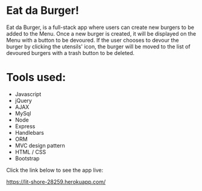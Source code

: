 # Eat da Burger!

Eat da Burger, is a full-stack app where users can create new burgers to be added to the Menu.
Once a new burger is created, it will be displayed on the Menu with a button to be devoured. If the user chooses to devour the burger by clicking the utensils' icon, the burger will be moved to the list of devoured burgers with a trash button to be deleted.

# Tools used:

* Javascript
* jQuery
* AJAX
* MySql
* Node
* Express
* Handlebars
* ORM 
* MVC design pattern
* HTML / CSS
* Bootstrap

Click the link below to see the app live:

https://lit-shore-28259.herokuapp.com/



